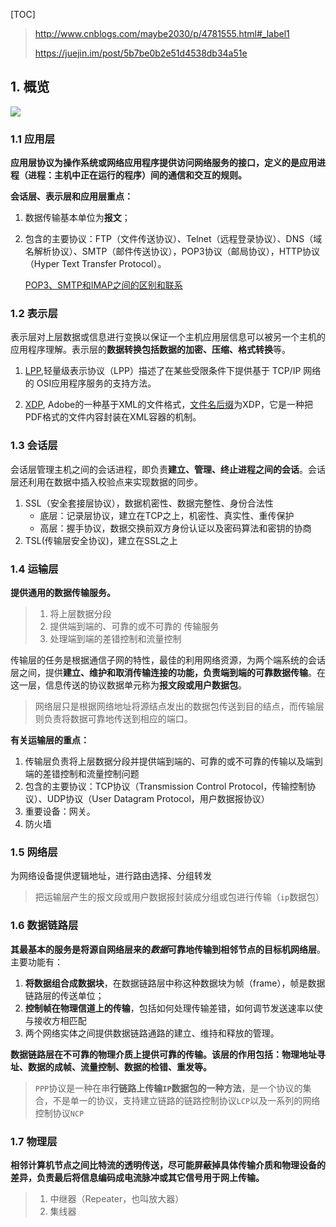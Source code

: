 [TOC]

> <http://www.cnblogs.com/maybe2030/p/4781555.html#_label1>
>
> <https://juejin.im/post/5b7be0b2e51d4538db34a51e>

## 1. 概览 ##

![](/Users/nzq/Desktop/learn/note/计算机基础/img/计算机分层比较.png)

### 1.1 应用层 ###

**应用层协议为操作系统或网络应用程序提供访问网络服务的接口，定义的是应用进程（进程：主机中正在运行的程序）间的通信和交互的规则。**

**会话层、表示层和应用层重点：**

1. 数据传输基本单位为**报文**；

2. 包含的主要协议：FTP（文件传送协议）、Telnet（远程登录协议）、DNS（域名解析协议）、SMTP（邮件传送协议），POP3协议（邮局协议），HTTP协议（Hyper Text Transfer Protocol）。

   [POP3、SMTP和IMAP之间的区别和联系](<https://blog.csdn.net/qq877507054/article/details/71249272>)

### 1.2 表示层 ###

表示层对上层数据或信息进行变换以保证一个主机应用层信息可以被另一个主机的应用程序理解。表示层的**数据转换包括数据的加密、压缩、格式转换**等。

1. [LPP](<https://baike.baidu.com/item/LPP/2986191?fr=aladdin>),轻量级表示协议（LPP）描述了在某些受限条件下提供基于 TCP/IP 网络的 OSI应用程序服务的支持方法。

2. [XDP](<https://baike.baidu.com/item/XDP>), Adobe的一种基于XML的文件格式，[文件名后缀](https://baike.baidu.com/item/文件名后缀/8299429)为XDP，它是一种把PDF格式的文件内容封装在XML容器的机制。

### 1.3 会话层 ###

会话层管理主机之间的会话进程，即负责**建立、管理、终止进程之间的会话**。会话层还利用在数据中插入校验点来实现数据的同步。

1. SSL（安全套接层协议），数据机密性、数据完整性、身份合法性
   * 底层：记录层协议，建立在TCP之上，机密性、真实性、重传保护
   * 高层：握手协议，数据交换前双方身份认证以及密码算法和密钥的协商
2. TSL(传输层安全协议)，建立在SSL之上

### 1.4 运输层 ###

**提供通用的数据传输服务。**

> 1. 将上层数据分段
> 2. 提供端到端的、可靠的或不可靠的 传输服务
> 3. 处理端到端的差错控制和流量控制

传输层的任务是根据通信子网的特性，最佳的利用网络资源，为两个端系统的会话层之间，提供**建立、维护和取消传输连接的功能，负责端到端的可靠数据传输**。在这一层，信息传送的协议数据单元称为**报文段或用户数据包**。

> 网络层只是根据网络地址将源结点发出的数据包传送到目的结点，而传输层则负责将数据可靠地传送到相应的端口。

**有关运输层的重点：**

1. 传输层负责将上层数据分段并提供端到端的、可靠的或不可靠的传输以及端到端的差错控制和流量控制问题
2. 包含的主要协议：TCP协议（Transmission Control Protocol，传输控制协议）、UDP协议（User Datagram Protocol，用户数据报协议）
3. 重要设备：网关。
4. 防火墙

### 1.5 网络层 ###

为网络设备提供逻辑地址，进行路由选择、分组转发

> 把运输层产生的报文段或用户数据报封装成分组或包进行传输（`ip`数据包）

### 1.6 数据链路层 ###

**其最基本的服务是将源自网络层来的*数据*可靠地传输到相邻节点的目标机网络层**。主要功能有：

1. **将数据组合成数据块**，在数据链路层中称这种数据块为帧（frame），帧是数据链路层的传送单位；
2. **控制帧在物理信道上的传输**，包括如何处理传输差错，如何调节发送速率以使与接收方相匹配
3. 两个网络实体之间提供数据链路通路的建立、维持和释放的管理。

**数据链路层在不可靠的物理介质上提供可靠的传输。该层的作用包括：物理地址寻址、数据的成帧、流量控制、数据的检错、重发等。**

> `PPP`协议是一种在串**行链路上传输`IP`数据包的一种方法**，是一个协议的集合，不是单一的协议，支持建立链路的链路控制协议`LCP`以及一系列的网络控制协议`NCP`

### 1.7 物理层 ###

 **相邻计算机节点之间比特流的透明传送，尽可能屏蔽掉具体传输介质和物理设备的差异，负责最后将信息编码成电流脉冲或其它信号用于网上传输。**

> 1. 中继器（Repeater，也叫放大器）
> 2. 集线器
